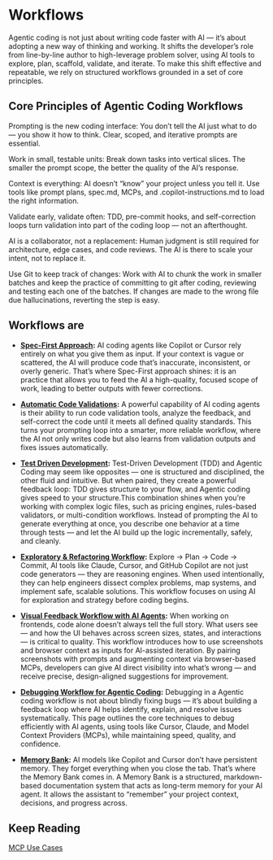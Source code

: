 # Workflows

Agentic coding is not just about writing code faster with AI — it’s about adopting a new way of thinking and working. It shifts the developer’s role from line-by-line author to high-leverage problem solver, using AI tools to explore, plan, scaffold, validate, and iterate. To make this shift effective and repeatable, we rely on structured workflows grounded in a set of core principles.

## Core Principles of Agentic Coding Workflows

Prompting is the new coding interface: You don’t tell the AI just what to do — you show it how to think. Clear, scoped, and iterative prompts are essential.

Work in small, testable units: Break down tasks into vertical slices. The smaller the prompt scope, the better the quality of the AI’s response.

Context is everything: AI doesn’t “know” your project unless you tell it. Use tools like prompt plans, spec.md, MCPs, and .copilot-instructions.md to load the right information.

Validate early, validate often: TDD, pre-commit hooks, and self-correction loops turn validation into part of the coding loop — not an afterthought.

AI is a collaborator, not a replacement: Human judgment is still required for architecture, edge cases, and code reviews. The AI is there to scale your intent, not to replace it.

Use Git to keep track of changes: Work with AI to chunk the work in smaller batches and keep the practice of committing to git after coding, reviewing and testing each one of the batches. If changes are made to the wrong file due hallucinations, reverting the step is easy.

## Workflows are

- **[Spec-First Approach](./WORKFLOW_SPEC_FIRST_APPROACH.md):** AI coding agents like Copilot or Cursor rely entirely on what you give them as input. If your context is vague or scattered, the AI will produce code that’s inaccurate, inconsistent, or overly generic. That’s where Spec-First approach shines: it is an practice that allows you to feed the AI a high-quality, focused scope of work, leading to better outputs with fewer corrections.

- **[Automatic Code Validations](./WORKFLOW_AUTO_VALIDATIONS.md):** A powerful capability of AI coding agents is their ability to run code validation tools, analyze the feedback, and self-correct the code until it meets all defined quality standards. This turns your prompting loop into a smarter, more reliable workflow, where the AI not only writes code but also learns from validation outputs and fixes issues automatically.

- **[Test Driven Development](./WORKFLOW_TDD.md):** Test-Driven Development (TDD) and Agentic Coding may seem like opposites — one is structured and disciplined, the other fluid and intuitive. But when paired, they create a powerful feedback loop: TDD gives structure to your flow, and Agentic coding gives speed to your structure.This combination shines when you’re working with complex logic files, such as pricing engines, rules-based validators, or multi-condition workflows. Instead of prompting the AI to generate everything at once, you describe one behavior at a time through tests — and let the AI build up the logic incrementally, safely, and cleanly.

- **[Exploratory & Refactoring Workflow](./WORKFLOW_EXPLORATORY.md):** Explore → Plan → Code → Commit, AI tools like Claude, Cursor, and GitHub Copilot are not just code generators — they are reasoning engines. When used intentionally, they can help engineers dissect complex problems, map systems, and implement safe, scalable solutions. This workflow focuses on using AI for exploration and strategy before coding begins.

- **[Visual Feedback Workflow with AI Agents](./WORKFLOW_VISUAL_FEEDBACK.md):** When working on frontends, code alone doesn’t always tell the full story. What users see — and how the UI behaves across screen sizes, states, and interactions — is critical to quality. This workflow introduces how to use screenshots and browser context as inputs for AI-assisted iteration. By pairing screenshots with prompts and augmenting context via browser-based MCPs, developers can give AI direct visibility into what’s wrong — and receive precise, design-aligned suggestions for improvement.

- **[Debugging Workflow for Agentic Coding](./WORKFLOW_DEBUG.md):** Debugging in a Agentic coding workflow is not about blindly fixing bugs — it’s about building a feedback loop where AI helps identify, explain, and resolve issues systematically. This page outlines the core techniques to debug efficiently with AI agents, using tools like Cursor, Claude, and Model Context Providers (MCPs), while maintaining speed, quality, and confidence.

- **[Memory Bank](./WORKFLOW_MEMORY_BANK.md):** AI models like Copilot and Cursor don’t have persistent memory. They forget everything when you close the tab. That’s where the Memory Bank comes in. A Memory Bank is a structured, markdown-based documentation system that acts as long-term memory for your AI agent. It allows the assistant to “remember” your project context, decisions, and progress across.

## Keep Reading

[MCP Use Cases](./MCPS.md)